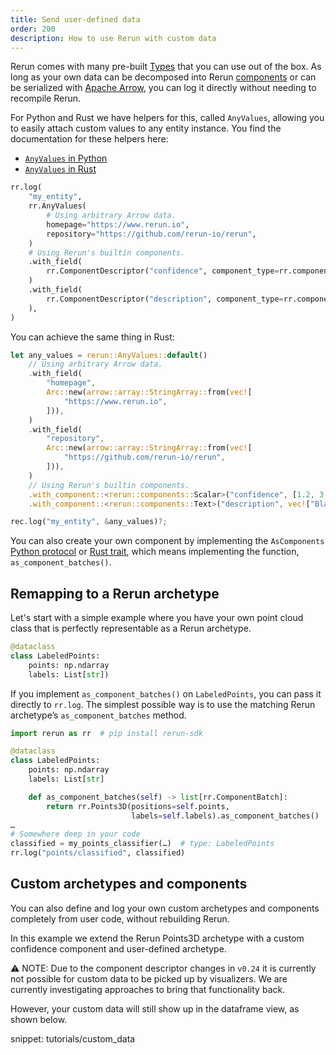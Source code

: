 ```yaml
---
title: Send user-defined data
order: 200
description: How to use Rerun with custom data
---
```


Rerun comes with many pre-built [Types](../../reference/types.md) that you can use out of the box. As long as your own data can be decomposed into Rerun [components](../../reference/types/components.md) or can be serialized with [Apache Arrow](https://arrow.apache.org/), you can log it directly without needing to recompile Rerun.

For Python and Rust we have helpers for this, called `AnyValues`, allowing you to easily attach custom values to any entity instance.
You find the documentation for these helpers here:

* [`AnyValues` in Python](https://ref.rerun.io/docs/python/main/common/custom_data/)
* [`AnyValues` in Rust](https://docs.rs/rerun/latest/rerun/struct.AnyValues.html?speculative-link)

```python
rr.log(
    "my_entity",
    rr.AnyValues(
        # Using arbitrary Arrow data.
        homepage="https://www.rerun.io",
        repository="https://github.com/rerun-io/rerun",
    )
    # Using Rerun's builtin components.
    .with_field(
        rr.ComponentDescriptor("confidence", component_type=rr.components.ScalarBatch._COMPONENT_TYPE), [1.2, 3.4, 5.6]
    )
    .with_field(
        rr.ComponentDescriptor("description", component_type=rr.components.TextBatch._COMPONENT_TYPE), "Bla bla bla…"
    ),
)
```

You can achieve the same thing in Rust:

```rs
let any_values = rerun::AnyValues::default()
    // Using arbitrary Arrow data.
    .with_field(
        "homepage",
        Arc::new(arrow::array::StringArray::from(vec![
            "https://www.rerun.io",
        ])),
    )
    .with_field(
        "repository",
        Arc::new(arrow::array::StringArray::from(vec![
            "https://github.com/rerun-io/rerun",
        ])),
    )
    // Using Rerun's builtin components.
    .with_component::<rerun::components::Scalar>("confidence", [1.2, 3.4, 5.6])
    .with_component::<rerun::components::Text>("description", vec!["Bla bla bla…"]);

rec.log("my_entity", &any_values)?;
```

You can also create your own component by implementing the `AsComponents` [Python protocol](https://ref.rerun.io/docs/python/0.9.0/common/interfaces/#rerun.AsComponents) or [Rust trait](https://docs.rs/rerun/latest/rerun/trait.AsComponents.html), which means implementing the function, `as_component_batches()`.

## Remapping to a Rerun archetype

Let's start with a simple example where you have your own point cloud class that is perfectly representable as a Rerun archetype.

```python
@dataclass
class LabeledPoints:
    points: np.ndarray
    labels: List[str])
```

If you implement `as_component_batches()` on `LabeledPoints`, you can pass it directly to `rr.log`. The simplest possible way is to use the matching Rerun archetype’s `as_component_batches` method.

```python
import rerun as rr  # pip install rerun-sdk

@dataclass
class LabeledPoints:
    points: np.ndarray
    labels: List[str]

    def as_component_batches(self) -> list[rr.ComponentBatch]:
        return rr.Points3D(positions=self.points,
                           labels=self.labels).as_component_batches()
…
# Somewhere deep in your code
classified = my_points_classifier(…)  # type: LabeledPoints
rr.log("points/classified", classified)
```

## Custom archetypes and components

You can also define and log your own custom archetypes and components completely from user code, without rebuilding Rerun.

In this example we extend the Rerun Points3D archetype with a custom confidence component and user-defined archetype.

⚠️ NOTE: Due to the component descriptor changes in `v0.24` it is currently not possible for custom data to be picked up by visualizers.
We are currently investigating approaches to bring that functionality back.

However, your custom data will still show up in the dataframe view, as shown below.

snippet: tutorials/custom_data

<picture>
  <img src="https://static.rerun.io/custom_data_dataframe/16d49401a8c9ed40d948623a8f4188104e4bfb64/full.png" alt="">
  <source media="(max-width: 480px)" srcset="https://static.rerun.io/custom_data_dataframe/16d49401a8c9ed40d948623a8f4188104e4bfb64/480w.png">
  <source media="(max-width: 768px)" srcset="https://static.rerun.io/custom_data_dataframe/16d49401a8c9ed40d948623a8f4188104e4bfb64/768w.png">
  <source media="(max-width: 1024px)" srcset="https://static.rerun.io/custom_data_dataframe/16d49401a8c9ed40d948623a8f4188104e4bfb64/1024w.png">
  <source media="(max-width: 1200px)" srcset="https://static.rerun.io/custom_data_dataframe/16d49401a8c9ed40d948623a8f4188104e4bfb64/1200w.png">
</picture>
